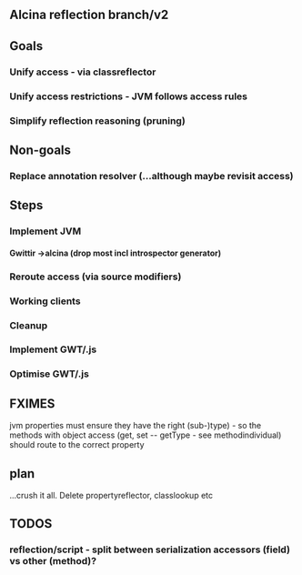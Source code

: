 ## Alcina reflection branch/v2

## Goals
### Unify access - via classreflector
### Unify access restrictions - JVM follows access rules
### Simplify reflection reasoning (pruning)


## Non-goals
### Replace annotation resolver (...although maybe revisit access)

## Steps
### Implement JVM
#### Gwittir ->alcina (drop most incl introspector generator)
### Reroute access (via source modifiers)
### Working clients
### Cleanup 
### Implement GWT/.js
### Optimise GWT/.js

## FXIMES
jvm properties must ensure they have the right (sub-)type) - so the methods with object access (get, set -- getType - see methodindividual)
should route to the correct property

## plan
...crush it all. Delete propertyreflector, classlookup etc

##  	TODOS
### 	reflection/script - split between serialization accessors (field) vs other (method)?